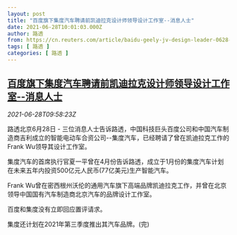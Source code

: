 ```yaml
---
layout: post
title: "百度旗下集度汽车聘请前凯迪拉克设计师领导设计工作室--消息人士"
date: 2021-06-28T10:01:03.000Z
author: 路透
from: https://cn.reuters.com/article/baidu-geely-jv-design-leader-0628-idCNKCS2E40UF
tags: [ 路透 ]
categories: [ 路透 ]
---
```

<!--1624874463000-->
[百度旗下集度汽车聘请前凯迪拉克设计师领导设计工作室--消息人士](https://cn.reuters.com/article/baidu-geely-jv-design-leader-0628-idCNKCS2E40UF)
------

<div>
<div><i>2021-06-28T09:58:23Z</i></div><p>路透北京6月28日 - 三位消息人士告诉路透，中国科技巨头百度公司和中国汽车制造商吉利成立的智能电动车合资公司--集度汽车，已经聘请了曾在凯迪拉克工作的Frank Wu领导其设计工作室。</p><p>集度汽车的首席执行官夏一平曾在4月份告诉路透，成立于1月份的集度汽车计划在未来五年内投资500亿元人民币(77亿美元)生产智能汽车。</p><p>Frank Wu曾在密西根州沃伦的通用汽车旗下高端品牌凯迪拉克工作，并曾在北京领导中国国有汽车制造商北京汽车的品牌设计工作室。</p><p>百度和集度没有立即回应置评请求。</p><p>集度还计划在2021年第三季度推出其汽车品牌。(完)</p>
</div>

